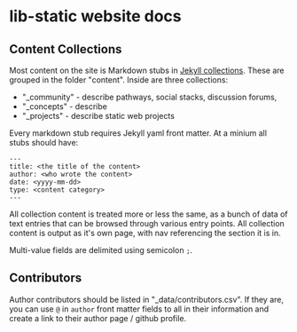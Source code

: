 # lib-static website docs

## Content Collections

Most content on the site is Markdown stubs in [Jekyll collections](https://jekyllrb.com/docs/collections/).
These are grouped in the folder "content".
Inside are three collections:

- "_community" - describe pathways, social stacks, discussion forums, 
- "_concepts" - describe 
- "_projects" - describe static web projects 

Every markdown stub requires Jekyll yaml front matter. 
At a minium all stubs should have:

```
---
title: <the title of the content>
author: <who wrote the content>
date: <yyyy-mm-dd>
type: <content category>
---
```

All collection content is treated more or less the same, as a bunch of data of text entries that can be browsed through various entry points.
All collection content is output as it's own page, with nav referencing the section it is in. 

Multi-value fields are delimited using semicolon `;`.

## Contributors

Author contributors should be listed in "_data/contributors.csv".
If they are, you can use `@` in `author` front matter fields to all in their information and create a link to their author page / github profile.
